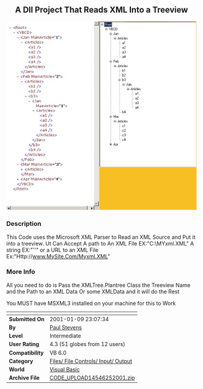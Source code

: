 ﻿<div align="center">

## A Dll Project That Reads XML Into a Treeview

<img src="PIC200113637304093.jpg">
</div>

### Description

This Code uses the Microsoft XML Parser to Read an XML Source and Put it into a treeview. Ut Can Accept A path to An XML File EX:"C:\MYxml.XML" A string EX:"'<Root><Node1/></Root>'" or a URL to an XML File Ex:"Http://www.MySite.Com/Myxml.XML"
 
### More Info
 
All you need to do is Pass the XMLTree.Plantree Class the Treeview Name and the Path to an XML Data Or some XMLData and it will do the Rest

You MUST have MSXML3 installed on your machine for this to Work


<span>             |<span>
---                |---
**Submitted On**   |2001-01-09 23:07:34
**By**             |[Paul Stevens](https://github.com/Planet-Source-Code/PSCIndex/blob/master/ByAuthor/paul-stevens.md)
**Level**          |Intermediate
**User Rating**    |4.3 (51 globes from 12 users)
**Compatibility**  |VB 6\.0
**Category**       |[Files/ File Controls/ Input/ Output](https://github.com/Planet-Source-Code/PSCIndex/blob/master/ByCategory/files-file-controls-input-output__1-3.md)
**World**          |[Visual Basic](https://github.com/Planet-Source-Code/PSCIndex/blob/master/ByWorld/visual-basic.md)
**Archive File**   |[CODE\_UPLOAD14546252001\.zip](https://github.com/Planet-Source-Code/paul-stevens-a-dll-project-that-reads-xml-into-a-treeview__1-14070/archive/master.zip)









